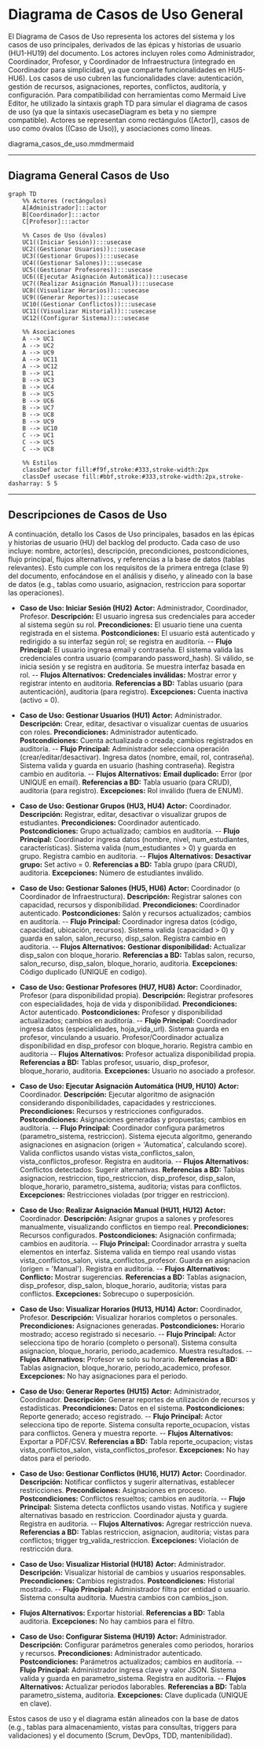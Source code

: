 # Diagrama de Casos de Uso General

El Diagrama de Casos de Uso representa los actores del sistema y los casos de uso principales, derivados de las épicas y historias de usuario (HU1-HU19) del documento. Los actores incluyen roles como Administrador, Coordinador, Profesor, y Coordinador de Infraestructura (integrado en Coordinador para simplicidad, ya que comparte funcionalidades en HU5-HU6). Los casos de uso cubren las funcionalidades clave: autenticación, gestión de recursos, asignaciones, reportes, conflictos, auditoría, y configuración.
Para compatibilidad con herramientas como Mermaid Live Editor, he utilizado la sintaxis graph TD para simular el diagrama de casos de uso (ya que la sintaxis usecaseDiagram es beta y no siempre compatible). Actores se representan como rectángulos ([Actor]), casos de uso como óvalos ((Caso de Uso)), y asociaciones como líneas.

diagrama_casos_de_uso.mmdmermaid

---

## Diagrama General Casos de Uso
```mermaid
graph TD
    %% Actores (rectángulos)
    A[Administrador]:::actor
    B[Coordinador]:::actor
    C[Profesor]:::actor

    %% Casos de Uso (óvalos)
    UC1((Iniciar Sesión)):::usecase
    UC2((Gestionar Usuarios)):::usecase
    UC3((Gestionar Grupos)):::usecase
    UC4((Gestionar Salones)):::usecase
    UC5((Gestionar Profesores)):::usecase
    UC6((Ejecutar Asignación Automática)):::usecase
    UC7((Realizar Asignación Manual)):::usecase
    UC8((Visualizar Horarios)):::usecase
    UC9((Generar Reportes)):::usecase
    UC10((Gestionar Conflictos)):::usecase
    UC11((Visualizar Historial)):::usecase
    UC12((Configurar Sistema)):::usecase

    %% Asociaciones
    A --> UC1
    A --> UC2
    A --> UC9
    A --> UC11
    A --> UC12
    B --> UC1
    B --> UC3
    B --> UC4
    B --> UC5
    B --> UC6
    B --> UC7
    B --> UC8
    B --> UC9
    B --> UC10
    C --> UC1
    C --> UC5
    C --> UC8

    %% Estilos
    classDef actor fill:#f9f,stroke:#333,stroke-width:2px
    classDef usecase fill:#bbf,stroke:#333,stroke-width:2px,stroke-dasharray: 5 5
```
---


## Descripciones de Casos de Uso
A continuación, detallo los Casos de Uso principales, basados en las épicas y historias de usuario (HU) del backlog del producto. Cada caso de uso incluye: nombre, actor(es), descripción, precondiciones, postcondiciones, flujo principal, flujos alternativos, y referencias a la base de datos (tablas relevantes). Esto cumple con los requisitos de la primera entrega (clase 9) del documento, enfocándose en el análisis y diseño, y alineado con la base de datos (e.g., tablas como usuario, asignacion, restriccion para soportar las operaciones).

- **Caso de Uso: Iniciar Sesión (HU2)**
**Actor:** Administrador, Coordinador, Profesor.
**Descripción:** El usuario ingresa sus credenciales para acceder al sistema según su rol.
**Precondiciones:** El usuario tiene una cuenta registrada en el sistema.
**Postcondiciones:** El usuario está autenticado y redirigido a su interfaz según rol; se registra en auditoría.
-- **Flujo Principal:**
El usuario ingresa email y contraseña.
El sistema valida las credenciales contra usuario (comparando password_hash).
Si válido, se inicia sesión y se registra en auditoria.
Se muestra interfaz basada en rol.
-- **Flujos Alternativos:**
**Credenciales inválidas:** Mostrar error y registrar intento en auditoria.
**Referencias a BD:** Tablas usuario (para autenticación), auditoria (para registro).
**Excepciones:** Cuenta inactiva (activo = 0).


- **Caso de Uso: Gestionar Usuarios (HU1)**
**Actor:** Administrador.
**Descripción:** Crear, editar, desactivar o visualizar cuentas de usuarios con roles.
**Precondiciones:** Administrador autenticado.
**Postcondiciones:** Cuenta actualizada o creada; cambios registrados en auditoría.
-- **Flujo Principal:**
Administrador selecciona operación (crear/editar/desactivar).
Ingresa datos (nombre, email, rol, contraseña).
Sistema valida y guarda en usuario (hashing contraseña).
Registra cambio en auditoria.
-- **Flujos Alternativos:**
**Email duplicado:** Error (por UNIQUE en email).
**Referencias a BD:** Tabla usuario (para CRUD), auditoria (para registro).
**Excepciones:** Rol inválido (fuera de ENUM).

- **Caso de Uso: Gestionar Grupos (HU3, HU4)**
**Actor:** Coordinador.
**Descripción:** Registrar, editar, desactivar o visualizar grupos de estudiantes.
**Precondiciones:** Coordinador autenticado.
**Postcondiciones:** Grupo actualizado; cambios en auditoría.
-- **Flujo Principal:**
Coordinador ingresa datos (nombre, nivel, num_estudiantes, características).
Sistema valida (num_estudiantes > 0) y guarda en grupo.
Registra cambio en auditoria.
-- **Flujos Alternativos:**
**Desactivar grupo:** Set activo = 0.
**Referencias a BD:** Tabla grupo (para CRUD), auditoria.
**Excepciones:** Número de estudiantes inválido.

- **Caso de Uso: Gestionar Salones (HU5, HU6)**
**Actor:** Coordinador (o Coordinador de Infraestructura).
**Descripción:** Registrar salones con capacidad, recursos y disponibilidad.
**Precondiciones:** Coordinador autenticado.
**Postcondiciones:** Salón y recursos actualizados; cambios en auditoría.
-- **Flujo Principal:**
Coordinador ingresa datos (código, capacidad, ubicación, recursos).
Sistema valida (capacidad > 0) y guarda en salon, salon_recurso, disp_salon.
Registra cambio en auditoria.
-- **Flujos Alternativos:**
**Gestionar disponibilidad:** Actualizar disp_salon con bloque_horario.
**Referencias a BD:** Tablas salon, recurso, salon_recurso, disp_salon, bloque_horario, auditoria.
**Excepciones:** Código duplicado (UNIQUE en codigo).

- **Caso de Uso: Gestionar Profesores (HU7, HU8)**
**Actor:** Coordinador, Profesor (para disponibilidad propia).
**Descripción:** Registrar profesores con especialidades, hoja de vida y disponibilidad.
**Precondiciones:** Actor autenticado.
**Postcondiciones:** Profesor y disponibilidad actualizados; cambios en auditoría.
-- **Flujo Principal:**
Coordinador ingresa datos (especialidades, hoja_vida_url).
Sistema guarda en profesor, vinculando a usuario.
Profesor/Coordinador actualiza disponibilidad en disp_profesor con bloque_horario.
Registra cambio en auditoria
-- **Flujos Alternativos:**
Profesor actualiza disponibilidad propia.
**Referencias a BD:** Tablas profesor, usuario, disp_profesor, bloque_horario, auditoria.
**Excepciones:** Usuario no asociado a profesor.

- **Caso de Uso: Ejecutar Asignación Automática (HU9, HU10)**
**Actor:** Coordinador.
**Descripción:** Ejecutar algoritmo de asignación considerando disponibilidades, capacidades y restricciones.
**Precondiciones:** Recursos y restricciones configurados.
**Postcondiciones:** Asignaciones generadas y propuestas; cambios en auditoría.
-- **Flujo Principal:**
Coordinador configura parámetros (parametro_sistema, restriccion).
Sistema ejecuta algoritmo, generando asignaciones en asignacion (origen = 'Automatica', calculando score).
Valida conflictos usando vistas vista_conflictos_salon, vista_conflictos_profesor.
Registra en auditoria.
-- **Flujos Alternativos:**
Conflictos detectados: Sugerir alternativas.
**Referencias a BD:** Tablas asignacion, restriccion, tipo_restriccion, disp_profesor, disp_salon, bloque_horario, parametro_sistema, auditoria; vistas para conflictos.
**Excepciones:** Restricciones violadas (por trigger en restriccion).

- **Caso de Uso: Realizar Asignación Manual (HU11, HU12)**
**Actor:** Coordinador.
**Descripción:** Asignar grupos a salones y profesores manualmente, visualizando conflictos en tiempo real.
**Precondiciones:** Recursos configurados.
**Postcondiciones:** Asignación confirmada; cambios en auditoría.
-- **Flujo Principal:**
Coordinador arrastra y suelta elementos en interfaz.
Sistema valida en tiempo real usando vistas vista_conflictos_salon, vista_conflictos_profesor.
Guarda en asignacion (origen = 'Manual').
Registra en auditoria.
-- **Flujos Alternativos:**
**Conflicto:** Mostrar sugerencias.
**Referencias a BD:** Tablas asignacion, disp_profesor, disp_salon, bloque_horario, auditoria; vistas para conflictos.
**Excepciones:** Sobrecupo o superposición.

- **Caso de Uso: Visualizar Horarios (HU13, HU14)**
**Actor:** Coordinador, Profesor.
**Descripción:** Visualizar horarios completos o personales.
**Precondiciones:** Asignaciones generadas.
**Postcondiciones:** Horario mostrado; acceso registrado si necesario.
-- **Flujo Principal:**
Actor selecciona tipo de horario (completo o personal).
Sistema consulta asignacion, bloque_horario, periodo_academico.
Muestra resultados.
-- **Flujos Alternativos:**
Profesor ve solo su horario.
**Referencias a BD:** Tablas asignacion, bloque_horario, periodo_academico, profesor.
**Excepciones:** No hay asignaciones para el periodo.

- **Caso de Uso: Generar Reportes (HU15)**
**Actor:** Administrador, Coordinador.
**Descripción:** Generar reportes de utilización de recursos y estadísticas.
**Precondiciones:** Datos en el sistema.
**Postcondiciones:** Reporte generado; acceso registrado.
-- **Flujo Principal:**
Actor selecciona tipo de reporte.
Sistema consulta reporte_ocupacion, vistas para conflictos.
Genera y muestra reporte.
-- **Flujos Alternativos:**
Exportar a PDF/CSV.
**Referencias a BD:** Tabla reporte_ocupacion; vistas vista_conflictos_salon, vista_conflictos_profesor.
**Excepciones:** No hay datos para el periodo.

- **Caso de Uso: Gestionar Conflictos (HU16, HU17)**
**Actor:** Coordinador.
**Descripción:** Notificar conflictos y sugerir alternativas, establecer restricciones.
**Precondiciones:** Asignaciones en proceso.
**Postcondiciones:** Conflictos resueltos; cambios en auditoría.
-- **Flujo Principal:**
Sistema detecta conflictos usando vistas.
Notifica y sugiere alternativas basado en restriccion.
Coordinador ajusta y guarda.
Registra en auditoria.
-- **Flujos Alternativos:**
Agregar restricción nueva.
**Referencias a BD:** Tablas restriccion, asignacion, auditoria; vistas para conflictos; trigger trg_valida_restriccion.
**Excepciones:** Violación de restricción dura.

- **Caso de Uso: Visualizar Historial (HU18)**
**Actor:** Administrador.
**Descripción:** Visualizar historial de cambios y usuarios responsables.
**Precondiciones:** Cambios registrados.
**Postcondiciones:** Historial mostrado.
-- **Flujo Principal:**
Administrador filtra por entidad o usuario.
Sistema consulta auditoria.
Muestra cambios con cambios_json.
- **Flujos Alternativos:**
Exportar historial.
**Referencias a BD:** Tabla auditoria.
**Excepciones:** No hay cambios para el filtro.

- **Caso de Uso: Configurar Sistema (HU19)**
**Actor:** Administrador.
**Descripción:** Configurar parámetros generales como periodos, horarios y recursos.
**Precondiciones:** Administrador autenticado.
**Postcondiciones:** Parámetros actualizados; cambios en auditoría.
-- **Flujo Principal:**
Administrador ingresa clave y valor JSON.
Sistema valida y guarda en parametro_sistema.
Registra en auditoria.
-- **Flujos Alternativos:**
Actualizar periodos laborables.
**Referencias a BD:** Tabla parametro_sistema, auditoria.
**Excepciones:** Clave duplicada (UNIQUE en clave).

Estos casos de uso y el diagrama están alineados con la base de datos (e.g., tablas para almacenamiento, vistas para consultas, triggers para validaciones) y el documento (Scrum, DevOps, TDD, mantenibilidad).